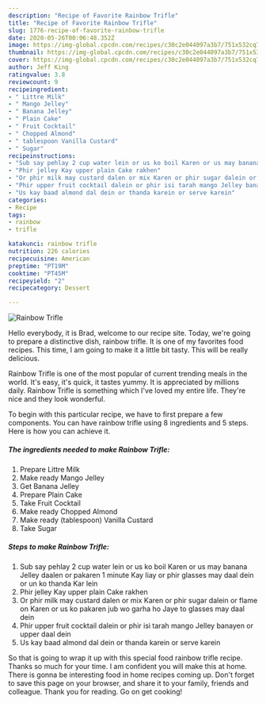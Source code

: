 ```yaml
---
description: "Recipe of Favorite Rainbow Trifle"
title: "Recipe of Favorite Rainbow Trifle"
slug: 1776-recipe-of-favorite-rainbow-trifle
date: 2020-05-26T00:06:48.352Z
image: https://img-global.cpcdn.com/recipes/c30c2e044097a3b7/751x532cq70/rainbow-trifle-recipe-main-photo.jpg
thumbnail: https://img-global.cpcdn.com/recipes/c30c2e044097a3b7/751x532cq70/rainbow-trifle-recipe-main-photo.jpg
cover: https://img-global.cpcdn.com/recipes/c30c2e044097a3b7/751x532cq70/rainbow-trifle-recipe-main-photo.jpg
author: Jeff King
ratingvalue: 3.8
reviewcount: 9
recipeingredient:
- " Littre Milk"
- " Mango Jelley"
- " Banana Jelley"
- " Plain Cake"
- " Fruit Cocktail"
- " Chopped Almond"
- " tablespoon Vanilla Custard"
- " Sugar"
recipeinstructions:
- "Sub say pehlay 2 cup water lein or us ko boil Karen or us may banana Jelley daalen or pakaren 1 minute Kay liay or phir glasses may daal dein or un ko thanda Kar lein"
- "Phir jelley Kay upper plain Cake rakhen"
- "Or phir milk may custard dalen or mix Karen or phir sugar dalein or flame on Karen or us ko pakaren jub wo garha ho Jaye to glasses may daal dein"
- "Phir upper fruit cocktail dalein or phir isi tarah mango Jelley banayen or upper daal dein"
- "Us kay baad almond dal dein or thanda karein or serve karein"
categories:
- Recipe
tags:
- rainbow
- trifle

katakunci: rainbow trifle 
nutrition: 226 calories
recipecuisine: American
preptime: "PT19M"
cooktime: "PT45M"
recipeyield: "2"
recipecategory: Dessert

---
```



![Rainbow Trifle](https://img-global.cpcdn.com/recipes/c30c2e044097a3b7/751x532cq70/rainbow-trifle-recipe-main-photo.jpg)

Hello everybody, it is Brad, welcome to our recipe site. Today, we're going to prepare a distinctive dish, rainbow trifle. It is one of my favorites food recipes. This time, I am going to make it a little bit tasty. This will be really delicious.



Rainbow Trifle is one of the most popular of current trending meals in the world. It's easy, it's quick, it tastes yummy. It is appreciated by millions daily. Rainbow Trifle is something which I've loved my entire life. They're nice and they look wonderful.


To begin with this particular recipe, we have to first prepare a few components. You can have rainbow trifle using 8 ingredients and 5 steps. Here is how you can achieve it.

<!--inarticleads1-->

##### The ingredients needed to make Rainbow Trifle:

1. Prepare  Littre Milk
1. Make ready  Mango Jelley
1. Get  Banana Jelley
1. Prepare  Plain Cake
1. Take  Fruit Cocktail
1. Make ready  Chopped Almond
1. Make ready  (tablespoon) Vanilla Custard
1. Take  Sugar




<!--inarticleads2-->

##### Steps to make Rainbow Trifle:

1. Sub say pehlay 2 cup water lein or us ko boil Karen or us may banana Jelley daalen or pakaren 1 minute Kay liay or phir glasses may daal dein or un ko thanda Kar lein
1. Phir jelley Kay upper plain Cake rakhen
1. Or phir milk may custard dalen or mix Karen or phir sugar dalein or flame on Karen or us ko pakaren jub wo garha ho Jaye to glasses may daal dein
1. Phir upper fruit cocktail dalein or phir isi tarah mango Jelley banayen or upper daal dein
1. Us kay baad almond dal dein or thanda karein or serve karein




So that is going to wrap it up with this special food rainbow trifle recipe. Thanks so much for your time. I am confident you will make this at home. There is gonna be interesting food in home recipes coming up. Don't forget to save this page on your browser, and share it to your family, friends and colleague. Thank you for reading. Go on get cooking!

